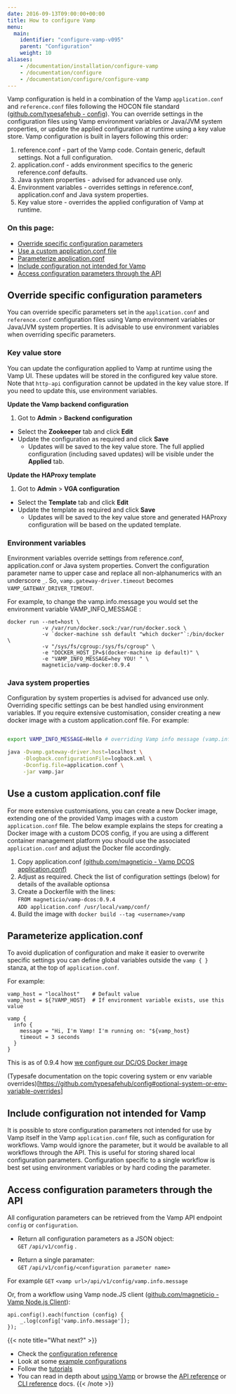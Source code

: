 ```yaml
---
date: 2016-09-13T09:00:00+00:00
title: How to configure Vamp
menu:
  main:
    identifier: "configure-vamp-v095"
    parent: "Configuration"
    weight: 10
aliases:
    - /documentation/installation/configure-vamp
    - /documentation/configure
    - /documentation/configure/configure-vamp
---
```


Vamp configuration is held in a combination of the Vamp `application.conf` and `reference.conf` files following the HOCON file standard ([github.com/typesafehub - config](https://github.com/typesafehub/config)). You can override settings in the configuration files using Vamp environment variables or Java/JVM system properties, or update the applied configuration at runtime using a key value store. Vamp configuration is built in layers following this order:

1. reference.conf - part of the Vamp code. Contain generic, default settings. Not a full configuration.
2. application.conf - adds environment specifics to the generic reference.conf defaults.
3. Java system properties - advised for advanced use only.
4. Environment variables - overrides settings in reference.conf, application.conf and Java system properties.
5. Key value store - overrides the applied configuration of Vamp at runtime. 

### On this page:

* [Override specific configuration parameters](/documentation/configure/v0.9.5/configure-vamp/#override-specific-configuration-parameters)
* [Use a custom application.conf file](/documentation/configure/v0.9.5/configure-vamp/#use-a-custom-application-conf-file)
* [Parameterize application.conf](/documentation/configure/v0.9.5/configure-vamp/#parameterize-application-conf)
* [Include configuration not intended for Vamp](/documentation/configure/v0.9.5/configure-vamp/#include-configuration-not-intended-for-vamp)
* [Access configuration parameters through the API](/documentation/configure/v0.9.5/configure-vamp/#access-configuration-parameters-through-the-api)

## Override specific configuration parameters
You can override specific parameters set in the `application.conf` and `reference.conf` configuration files using Vamp environment variables or Java/JVM system properties. It is advisable to use environment variables when overriding specific parameters.

### Key value store
You can update the configuration applied to Vamp at runtime using the Vamp UI. These updates will be stored in the configured key value store. Note that `http-api` configuration cannot be updated in the key value store. If you need to update this, use environment variables.

**Update the Vamp backend configuration**

1. Got to **Admin** > **Backend configuration**
* Select the **Zookeeper** tab and click **Edit**
* Update the configuration as required and click **Save**
  * Updates will be saved to the key value store. The full applied configuration (including saved updates) will be visible under the **Applied** tab.

**Update the HAProxy template**

1. Got to **Admin** > **VGA configuration**
* Select the **Template** tab and click **Edit**
* Update the template as required and click **Save**
  * Updates will be saved to the key value store and generated HAProxy configuration will be based on the updated template.

### Environment variables
Environment variables override settings from reference.conf, application.conf or Java system properties. Convert the configuration parameter name to upper case and replace all non-alphanumerics with an underscore `_`.  So, `vamp.gateway-driver.timeout` becomes `VAMP_GATEWAY_DRIVER_TIMEOUT`.  

For example, to change the vamp.info.message you would set the environment variable VAMP_INFO_MESSAGE :

```
docker run --net=host \
           -v /var/run/docker.sock:/var/run/docker.sock \
           -v `docker-machine ssh default "which docker"`:/bin/docker \
           -v "/sys/fs/cgroup:/sys/fs/cgroup" \
           -e "DOCKER_HOST_IP=$(docker-machine ip default)" \
           -e "VAMP_INFO_MESSAGE=hey YOU! " \
           magneticio/vamp-docker:0.9.4
```

### Java system properties
Configuration by system properties is advised for advanced use only. Overriding specific settings can be best handled using environment variables. If you require extensive customisation, consider creating a new docker image with a custom application.conf file. For example:
```bash

export VAMP_INFO_MESSAGE=Hello # overriding Vamp info message (vamp.info.message)

java -Dvamp.gateway-driver.host=localhost \
     -Dlogback.configurationFile=logback.xml \
     -Dconfig.file=application.conf \
     -jar vamp.jar
```

## Use a custom application.conf file
For more extensive customisations, you can create a new Docker image, extending one of the provided Vamp images with a custom `application.conf` file. The below example explains the steps for creating a Docker image with a custom DCOS config, if you are using a different container management platform you should use the associated `application.conf` and adjust the Docker file accordingly.

1. Copy application.conf [(github.com/magneticio - Vamp DCOS application.conf)](https://github.com/magneticio/vamp-docker-images/blob/master/vamp-dcos/application.conf)
2. Adjust as required. Check the list of configuration settings (below) for details of the available optionsa
3. Create a Dockerfile with the lines:  
  `FROM magneticio/vamp-dcos:0.9.4`  
  `ADD application.conf /usr/local/vamp/conf/`
4. Build the image with `docker build --tag <username>/vamp`


## Parameterize application.conf

To avoid duplication of configuration and make it easier to overwrite specific settings you can define global variables outside the `vamp { }` stanza, at the top of `application.conf`. 

For example:
```
vamp_host = "localhost"    # Default value
vamp_host = ${?VAMP_HOST}  # If environment variable exists, use this value

vamp {
  info {
    message = "Hi, I'm Vamp! I'm running on: "${vamp_host}
    timeout = 3 seconds
  }  
}
```

This is as of 0.9.4 how [we configure our DC/OS Docker image]( https://github.com/magneticio/vamp-docker-images/blob/master/vamp-dcos/application.conf)

(Typesafe documentation on the topic covering system or env variable overrides)[https://github.com/typesafehub/config#optional-system-or-env-variable-overrides]

## Include configuration not intended for Vamp
It is possible to store configuration parameters not intended for use by Vamp itself in the Vamp `application.conf` file, such as configuration for workflows. Vamp would ignore the parameter, but it would be available to all workflows through the API. This is useful for storing shared local configuration parameters. Configuration specific to a single workflow is best set using environment variables or by hard coding the parameter.

## Access configuration parameters through the API
All configuration parameters can be retrieved from the Vamp API endpoint `config` or `configuration`. 

* Return all configuration parameters as a JSON object:  
  `GET` `/api/v1/config` .
  
* Return a single paramater:  
  `GET` `/api/v1/config/<configuration parameter name>`  

For example `GET` `<vamp url>/api/v1/config/vamp.info.message` 

Or, from a workflow using Vamp node.JS client ([github.com/magneticio - Vamp Node.js Client](https://github.com/magneticio/vamp-node-client)):

```
api.config().each(function (config) {
    _.log(config['vamp.info.message']);
});
```

{{< note title="What next?" >}}
* Check the [configuration reference](documentation/configure/v0.9.5/configuration-reference)
* Look at some [example configurations](documentation/configure/v0.9.5/example-configurations)
* Follow the [tutorials](/documentation/tutorials/overview)
* You can read in depth about [using Vamp](/documentation/using-vamp/artifacts/) or browse the [API reference](/documentation/api/api-reference/) or [CLI reference](/documentation/cli/cli-reference/) docs.
{{< /note >}}

